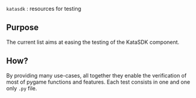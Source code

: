 
`katasdk` : resources for testing

## Purpose

The current list aims at easing the testing of the KataSDK component.

## How?

By providing many use-cases, all together they enable the verification of most of pygame functions and features. Each test consists in one and one only `.py` file.
